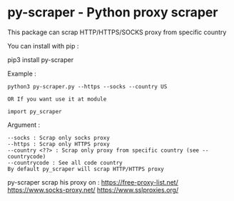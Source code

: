 py-scraper - Python proxy scraper
=============================

This package can scrap HTTP/HTTPS/SOCKS proxy from specific country

You can install with pip : 

pip3 install py-scraper


Example : 

    python3 py-scraper.py --https --socks --country US

    OR If you want use it at module 

    import py_scraper

Argument : 

    --socks : Scrap only socks proxy
    --https : Scrap only HTTPS proxy
    --country <??> : Scrap only proxy from specific country (see --countrycode)
    --countrycode : See all code country
    By default py_scraper will scrap HTTP/HTTPS proxy

py-scraper scrap his proxy on : 
    https://free-proxy-list.net/
    https://www.socks-proxy.net/
    https://www.sslproxies.org/
